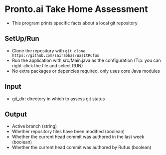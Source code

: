 # Pronto.ai Take Home Assessment
* This program prints specific facts about a local git repository

## SetUp/Run
* Clone the repository with ```git clone https://github.com/sairabbas/WasItRufus```
* Run the application with src/Main.java as the configuration (Tip: you can right-click the file and select RUN)
* No extra packages or depencies required, only uses core Java modules

## Input
* git_dir: directory in which to assess git status

## Output
* Active branch (string)
* Whether repository files have been modified (boolean)
* Whether the current head commit was authored in the last week (boolean)
* Whether the current head commit was authored by Rufus (boolean)
